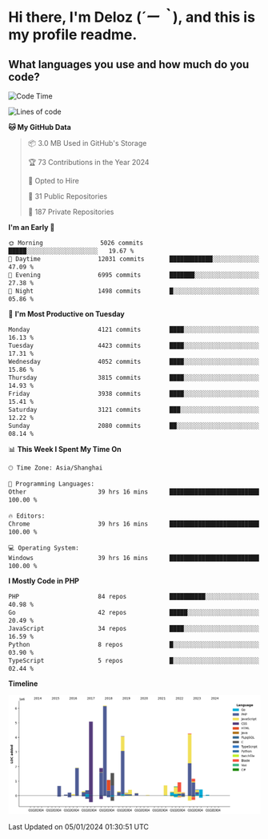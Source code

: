 # **Hi there, I'm Deloz (*´ー｀*), and this is my profile readme.**

## **What languages you use and how much do you code?**

<!--START_SECTION:waka-->
![Code Time](http://img.shields.io/badge/Code%20Time-3%2C120%20hrs%2029%20mins-blue)

![Lines of code](https://img.shields.io/badge/From%20Hello%20World%20I%27ve%20Written-33.4%20million%20lines%20of%20code-blue)

**🐱 My GitHub Data** 

> 📦 3.0 MB Used in GitHub's Storage 
 > 
> 🏆 73 Contributions in the Year 2024
 > 
> 💼 Opted to Hire
 > 
> 📜 31 Public Repositories 
 > 
> 🔑 187 Private Repositories 
 > 
**I'm an Early 🐤** 

```text
🌞 Morning                5026 commits        █████░░░░░░░░░░░░░░░░░░░░   19.67 % 
🌆 Daytime                12031 commits       ████████████░░░░░░░░░░░░░   47.09 % 
🌃 Evening                6995 commits        ███████░░░░░░░░░░░░░░░░░░   27.38 % 
🌙 Night                  1498 commits        █░░░░░░░░░░░░░░░░░░░░░░░░   05.86 % 
```
📅 **I'm Most Productive on Tuesday** 

```text
Monday                   4121 commits        ████░░░░░░░░░░░░░░░░░░░░░   16.13 % 
Tuesday                  4423 commits        ████░░░░░░░░░░░░░░░░░░░░░   17.31 % 
Wednesday                4052 commits        ████░░░░░░░░░░░░░░░░░░░░░   15.86 % 
Thursday                 3815 commits        ████░░░░░░░░░░░░░░░░░░░░░   14.93 % 
Friday                   3938 commits        ████░░░░░░░░░░░░░░░░░░░░░   15.41 % 
Saturday                 3121 commits        ███░░░░░░░░░░░░░░░░░░░░░░   12.22 % 
Sunday                   2080 commits        ██░░░░░░░░░░░░░░░░░░░░░░░   08.14 % 
```


📊 **This Week I Spent My Time On** 

```text
🕑︎ Time Zone: Asia/Shanghai

💬 Programming Languages: 
Other                    39 hrs 16 mins      █████████████████████████   100.00 % 

🔥 Editors: 
Chrome                   39 hrs 16 mins      █████████████████████████   100.00 % 

💻 Operating System: 
Windows                  39 hrs 16 mins      █████████████████████████   100.00 % 
```

**I Mostly Code in PHP** 

```text
PHP                      84 repos            ██████████░░░░░░░░░░░░░░░   40.98 % 
Go                       42 repos            █████░░░░░░░░░░░░░░░░░░░░   20.49 % 
JavaScript               34 repos            ████░░░░░░░░░░░░░░░░░░░░░   16.59 % 
Python                   8 repos             █░░░░░░░░░░░░░░░░░░░░░░░░   03.90 % 
TypeScript               5 repos             █░░░░░░░░░░░░░░░░░░░░░░░░   02.44 % 
```



**Timeline**

![Lines of Code chart](https://raw.githubusercontent.com/deloz/deloz/main/assets/bar_graph.png)


 Last Updated on 05/01/2024 01:30:51 UTC
<!--END_SECTION:waka-->
